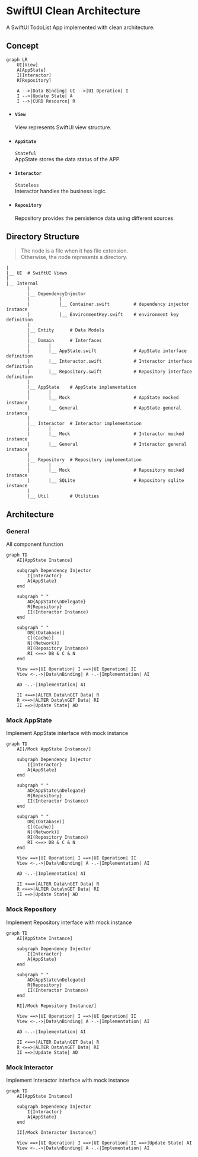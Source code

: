 # SwiftUI Clean Architecture

A SwiftUI TodoList App implemented with clean architecture.

## Concept
```mermaid
graph LR
    UI[View]
    A[AppState]
    I[Interactor]
    R[Repository]

    A -->|Data Binding| UI -->|UI Operation| I
    I -->|Update State| A 
    I -->|CURD Resource| R
```
- #### `View` 
    View represents SwiftUI view structure.
- #### `AppState` 
    `Stateful`</br>
    AppState stores the data status of the APP.
- #### `Interactor` 
    `Stateless`</br>
     Interactor handles the business logic.
- #### `Repository`
    Repository provides the persistence data using different sources.



## Directory Structure
> The node is a file when it has file extension.</br> 
> Otherwise, the node represents a directory.
```
|
|__ UI  # SwiftUI Views
|
|__ Internal
        |
        |__ DependencyInjector
        |           |
        |           |__ Container.swift         # dependency injector instance
        |           |__ EnvironmentKey.swift    # environment key definition
        |
        |__ Entity      # Data Models
        |
        |__ Domain      # Interfaces
        |       |
        |       |__ AppState.swift              # AppState interface definition
        |       |__ Interactor.swift            # Interactor interface definition
        |       |__ Repository.swift            # Repository interface definition
        |
        |__ AppState    # AppState implementation
        |       |
        |       |__ Mock                        # AppState mocked instance
        |       |__ General                     # AppState general instance
        |
        |__ Interactor  # Interactor implementation
        |       |
        |       |__ Mock                        # Interactor mocked instance
        |       |__ General                     # Interactor general instance
        |
        |__ Repository  # Repository implementation
        |       |
        |       |__ Mock                        # Repository mocked instance
        |       |__ SQLite                      # Repository sqlite instance
        |
        |__ Util        # Utilities
```

## Architecture

### General
All component function
```mermaid
graph TD
    AI[AppState Instance]

    subgraph Dependency Injector
        I{Interactor}
        A{AppState}
    end

    subgraph " "
        AD{AppState\nDelegate}
        R{Repository}
        II(Interactor Instance)
    end

    subgraph " "
        DB[(Database)]
        C[(Cache)]
        N[(Network)]
        RI(Repository Instance)
        RI <==> DB & C & N
    end

    View ==>|UI Operation| I ==>|UI Operation| II 
    View <-.->|Data\nBinding| A -.-|Implementation| AI
    
    AD -..-|Implementation| AI

    II <==>|ALTER Data\nGET Data| R
    R <==>|ALTER Data\nGET Data| RI
    II ==>|Update State| AD
```

### Mock AppState
Implement AppState interface with mock instance
```mermaid
graph TD
    AI[/Mock AppState Instance/]

    subgraph Dependency Injector
        I{Interactor}
        A{AppState}
    end

    subgraph " "
        AD{AppState\nDelegate}
        R{Repository}
        II(Interactor Instance)
    end

    subgraph " "
        DB[(Database)]
        C[(Cache)]
        N[(Network)]
        RI(Repository Instance)
        RI <==> DB & C & N
    end

    View ==>|UI Operation| I ==>|UI Operation| II 
    View <-.->|Data\nBinding| A -.-|Implementation| AI
    
    AD -..-|Implementation| AI

    II <==>|ALTER Data\nGET Data| R
    R <==>|ALTER Data\nGET Data| RI
    II ==>|Update State| AD
```

### Mock Repository
Implement Repository interface with mock instance
```mermaid
graph TD
    AI[AppState Instance]

    subgraph Dependency Injector
        I{Interactor}
        A{AppState}
    end

    subgraph " "
        AD{AppState\nDelegate}
        R{Repository}
        II(Interactor Instance)
    end

    RI[/Mock Repository Instance/]

    View ==>|UI Operation| I ==>|UI Operation| II 
    View <-.->|Data\nBinding| A -.-|Implementation| AI
    
    AD -..-|Implementation| AI

    II <==>|ALTER Data\nGET Data| R
    R <==>|ALTER Data\nGET Data| RI
    II ==>|Update State| AD
```


### Mock Interactor
Implement Interactor interface with mock instance
```mermaid
graph TD
    AI[AppState Instance]

    subgraph Dependency Injector
        I{Interactor}
        A{AppState}
    end

    II[/Mock Interactor Instance/]

    View ==>|UI Operation| I ==>|UI Operation| II ==>|Update State| AI
    View <-.->|Data\nBinding| A -.-|Implementation| AI
```
